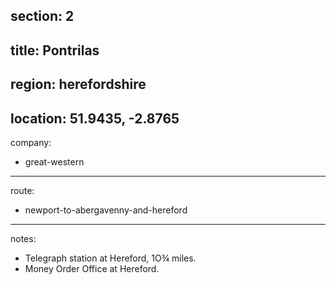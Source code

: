 section: 2
----
title: Pontrilas
----
region: herefordshire
----
location: 51.9435, -2.8765
----
company:
- great-western
----
route:
- newport-to-abergavenny-and-hereford
----
notes:
- Telegraph station at Hereford, 1O¾ miles.
- Money Order Office at Hereford.
